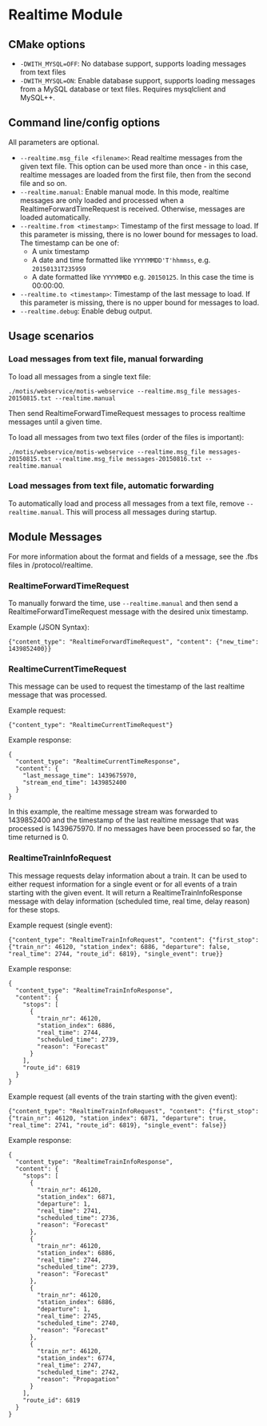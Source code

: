 # Realtime Module

## CMake options

* `-DWITH_MYSQL=OFF`: No database support, supports loading messages from text
  files
* `-DWITH_MYSQL=ON`: Enable database support, supports loading messages from
  a MySQL database or text files. Requires mysqlclient and MySQL++.
  
## Command line/config options

All parameters are optional.

* `--realtime.msg_file <filename>`: Read realtime messages from the given
  text file. This option can be used more than once - in this case, realtime
  messages are loaded from the first file, then from the second file and so on.
* `--realtime.manual`: Enable manual mode. In this mode, realtime messages are
  only loaded and processed when a RealtimeForwardTimeRequest is received.
  Otherwise, messages are loaded automatically.
* `--realtime.from <timestamp>`: Timestamp of the first message to load.
  If this parameter is missing, there is no lower bound for messages to load.
  The timestamp can be one of:
    * A unix timestamp
    * A date and time formatted like `YYYYMMDD'T'hhmmss`, e.g. `20150131T235959`
    * A date formatted like `YYYYMMDD` e.g. `20150125`. In this case the time
      is 00:00:00.
* `--realtime.to <timestamp>`: Timestamp of the last message to load.
  If this parameter is missing, there is no upper bound for messages to load.
* `--realtime.debug`: Enable debug output.

## Usage scenarios

### Load messages from text file, manual forwarding

To load all messages from a single text file:

`./motis/webservice/motis-webservice --realtime.msg_file messages-20150815.txt
--realtime.manual`

Then send RealtimeForwardTimeRequest messages to process realtime messages until
a given time.

To load all messages from two text files (order of the files is important):

`./motis/webservice/motis-webservice --realtime.msg_file messages-20150815.txt
--realtime.msg_file messages-20150816.txt --realtime.manual`

### Load messages from text file, automatic forwarding

To automatically load and process all messages from a text file, remove
`--realtime.manual`. This will process all messages during startup.

## Module Messages

For more information about the format and fields of a message, see the .fbs
files in /protocol/realtime.

### RealtimeForwardTimeRequest

To manually forward the time, use `--realtime.manual` and then send a
RealtimeForwardTimeRequest message with the desired unix timestamp.

Example (JSON Syntax):

`{"content_type": "RealtimeForwardTimeRequest", "content":
{"new_time": 1439852400}}`

### RealtimeCurrentTimeRequest

This message can be used to request the timestamp of the last realtime message
that was processed.

Example request:

`{"content_type": "RealtimeCurrentTimeRequest"}`

Example response:

    {
      "content_type": "RealtimeCurrentTimeResponse",
      "content": {
        "last_message_time": 1439675970,
        "stream_end_time": 1439852400
      }
    }
    
In this example, the realtime message stream was forwarded to 1439852400 and the
timestamp of the last realtime message that was processed is 1439675970.
If no messages have been processed so far, the time returned is 0.

### RealtimeTrainInfoRequest

This message requests delay information about a train. It can be used to either
request information for a single event or for all events of a train starting
with the given event.
It will return a RealtimeTrainInfoResponse message with
delay information (scheduled time, real time, delay reason) for these stops.

Example request (single event):

`{"content_type": "RealtimeTrainInfoRequest", "content":
{"first_stop": {"train_nr": 46120, "station_index": 6886, "departure": false,
"real_time": 2744, "route_id": 6819}, "single_event": true}}`

Example response:


    {
      "content_type": "RealtimeTrainInfoResponse",
      "content": {
        "stops": [
          {
            "train_nr": 46120,
            "station_index": 6886,
            "real_time": 2744,
            "scheduled_time": 2739,
            "reason": "Forecast"
          }
        ],
        "route_id": 6819
      }
    }


Example request (all events of the train starting with the given event):

`{"content_type": "RealtimeTrainInfoRequest", "content":
{"first_stop": {"train_nr": 46120, "station_index": 6871, "departure": true,
"real_time": 2741, "route_id": 6819}, "single_event": false}}`

Example response:


    {
      "content_type": "RealtimeTrainInfoResponse",
      "content": {
        "stops": [
          {
            "train_nr": 46120,
            "station_index": 6871,
            "departure": 1,
            "real_time": 2741,
            "scheduled_time": 2736,
            "reason": "Forecast"
          },
          {
            "train_nr": 46120,
            "station_index": 6886,
            "real_time": 2744,
            "scheduled_time": 2739,
            "reason": "Forecast"
          },
          {
            "train_nr": 46120,
            "station_index": 6886,
            "departure": 1,
            "real_time": 2745,
            "scheduled_time": 2740,
            "reason": "Forecast"
          },
          {
            "train_nr": 46120,
            "station_index": 6774,
            "real_time": 2747,
            "scheduled_time": 2742,
            "reason": "Propagation"
          }
        ],
        "route_id": 6819
      }
    }

